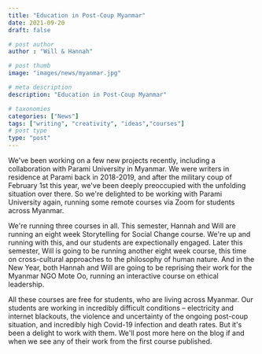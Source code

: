 ```yaml
---
title: "Education in Post-Coup Myanmar"
date: 2021-09-20
draft: false

# post author
author : "Will & Hannah"

# post thumb
image: "images/news/myanmar.jpg"

# meta description
description: "Education in Post-Coup Myanmar"

# taxonomies
categories: ["News"]
tags: ["writing", "creativity", "ideas","courses"]
# post type
type: "post"
---
```

We've been working on a few new projects recently, including a collaboration with Parami University in Myanmar. We were writers in residence at Parami back in 2018-2019, and after the military coup of February 1st this year, we've been deeply preoccupied with the unfolding situation over there. So we're delighted to be working with Parami University again, running some remote courses via Zoom for students across Myanmar.

We're running three courses in all. This semester, Hannah and Will are running an eight week Storytelling for Social Change course. We're up and running with this, and our students are expectionally engaged. Later this semester, Will is going to be running another eight week course, this time on cross-cultural approaches to the philosophy of human nature. And in the New Year, both Hannah and Will are going to be reprising their work for the Myanmar NGO Mote Oo, running an interactive course on ethical leadership.

All these courses are free for students, who are living across Myanmar. Our students are working in incredibly difficult conditions – electricity and internet blackouts, the violence and uncertainty of the ongoing post-coup situation, and incredibly high Covid-19 infection and death rates. But it's been a delight to work with them. We'll post more here on the blog if and when we see any of their work from the first course published.